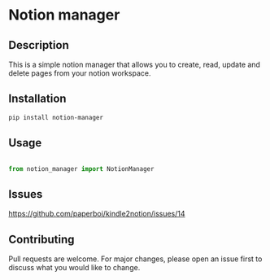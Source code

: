 # Notion manager

## Description

This is a simple notion manager that allows you to create, read, update and delete pages from your notion workspace.

## Installation

```bash
pip install notion-manager
```

## Usage

```python

from notion_manager import NotionManager

```

## Issues
https://github.com/paperboi/kindle2notion/issues/14

## Contributing
Pull requests are welcome. For major changes, please open an issue first to discuss what you would like to change.